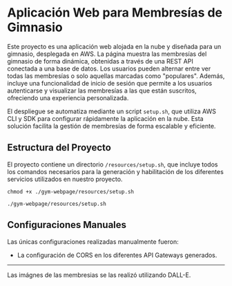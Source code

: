 # Aplicación Web para Membresías de Gimnasio

Este proyecto es una aplicación web alojada en la nube y diseñada para un gimnasio, desplegada en AWS. La página muestra las membresías del gimnasio de forma dinámica, obtenidas a través de una REST API conectada a una base de datos. Los usuarios pueden alternar entre ver todas las membresías o solo aquellas marcadas como "populares". Además, incluye una funcionalidad de inicio de sesión que permite a los usuarios autenticarse y visualizar las membresías a las que están suscritos, ofreciendo una experiencia personalizada.

El despliegue se automatiza mediante un script `setup.sh`, que utiliza AWS CLI y SDK para configurar rápidamente la aplicación en la nube. Esta solución facilita la gestión de membresías de forma escalable y eficiente.

## Estructura del Proyecto

El proyecto contiene un directorio `/resources/setup.sh`, que incluye todos los comandos necesarios para la generación y habilitación de los diferentes servicios utilizados en nuestro proyecto.

`chmod +x ./gym-webpage/resources/setup.sh`

`./gym-webpage/resources/setup.sh`

## Configuraciones Manuales

Las únicas configuraciones realizadas manualmente fueron:
- La configuración de CORS en los diferentes API Gateways generados.

---

Las imágnes de las membresias se las realizó utilizando DALL-E.
